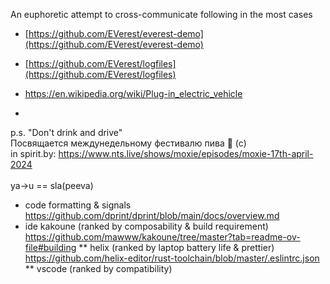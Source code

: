 An euphoretic attempt to cross-communicate following in the most cases
* [https://github.com/EVerest/everest-demo](https://github.com/EVerest/everest-demo)
* [https://github.com/EVerest/logfiles](https://github.com/EVerest/logfiles)
* https://en.wikipedia.org/wiki/Plug-in_electric_vehicle

* <Place for autogenerated retro image>

p.s. "Don't drink and drive"
<br/>
Посвящается междунедельному фестивалю пива 🍺 (с)
<br/>
in spirit.by:
https://www.nts.live/shows/moxie/episodes/moxie-17th-april-2024
<br/>
<br/>
ya->u == sla(peeva)
* code formatting & signals https://github.com/dprint/dprint/blob/main/docs/overview.md
* ide kakoune (ranked by composability & build requirement) https://github.com/mawww/kakoune/tree/master?tab=readme-ov-file#building
  ** helix (ranked by laptop battery life & prettier) https://github.com/helix-editor/rust-toolchain/blob/master/.eslintrc.json
  ** vscode (ranked by compatibility) 
